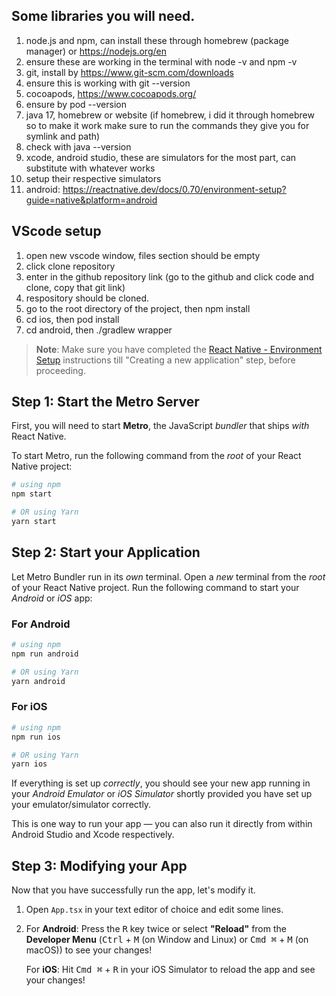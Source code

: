 ## Some libraries you will need.

1. node.js and npm, can install these through homebrew (package manager) or https://nodejs.org/en
2. ensure these are working in the terminal with node -v and npm -v
3. git, install by https://www.git-scm.com/downloads
4. ensure this is working with git --version
5. cocoapods, https://www.cocoapods.org/
6. ensure by pod --version
7. java 17, homebrew or website (if homebrew, i did it through homebrew so to make it work make sure to run the commands they give you for symlink and path)
8. check with java --version
9. xcode, android studio, these are simulators for the most part, can substitute with whatever works
10. setup their respective simulators
11. android: https://reactnative.dev/docs/0.70/environment-setup?guide=native&platform=android

## VScode setup

1. open new vscode window, files section should be empty
2. click clone repository
3. enter in the github repository link (go to the github and click code and clone, copy that git link)
4. respository should be cloned.
5. go to the root directory of the project, then npm install
6. cd ios, then pod install
7. cd android, then ./gradlew wrapper

>**Note**: Make sure you have completed the [React Native - Environment Setup](https://reactnative.dev/docs/environment-setup) instructions till "Creating a new application" step, before proceeding.

## Step 1: Start the Metro Server

First, you will need to start **Metro**, the JavaScript _bundler_ that ships _with_ React Native.

To start Metro, run the following command from the _root_ of your React Native project:

```bash
# using npm
npm start

# OR using Yarn
yarn start
```

## Step 2: Start your Application

Let Metro Bundler run in its _own_ terminal. Open a _new_ terminal from the _root_ of your React Native project. Run the following command to start your _Android_ or _iOS_ app:

### For Android

```bash
# using npm
npm run android

# OR using Yarn
yarn android
```

### For iOS

```bash
# using npm
npm run ios

# OR using Yarn
yarn ios
```

If everything is set up _correctly_, you should see your new app running in your _Android Emulator_ or _iOS Simulator_ shortly provided you have set up your emulator/simulator correctly.

This is one way to run your app — you can also run it directly from within Android Studio and Xcode respectively.

## Step 3: Modifying your App

Now that you have successfully run the app, let's modify it.

1. Open `App.tsx` in your text editor of choice and edit some lines.
2. For **Android**: Press the <kbd>R</kbd> key twice or select **"Reload"** from the **Developer Menu** (<kbd>Ctrl</kbd> + <kbd>M</kbd> (on Window and Linux) or <kbd>Cmd ⌘</kbd> + <kbd>M</kbd> (on macOS)) to see your changes!

   For **iOS**: Hit <kbd>Cmd ⌘</kbd> + <kbd>R</kbd> in your iOS Simulator to reload the app and see your changes!
